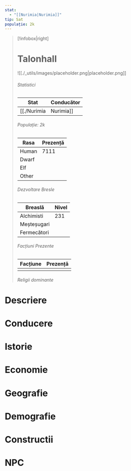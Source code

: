 ```yaml
---
stat:
  - "[[Nurimia|Nurimia]]"
tip: Sat
populație: 2k
---
```


> [!infobox|right]
> # Talonhall
> ![[./_utils/images/placeholder.png|placeholder.png]]
> ###### Statistici
> | Stat | Conducător |  
> |---| --- | 
> |[[./Nurimia|Nurimia]]|| 
> ###### Populație: 2k 
> | Rasa | Prezență |
> | ---- | ---- |
> | Human | 7111 |
> | Dwarf |  |
> | Elf |  |
> | Other |  |
> ###### Dezvoltare Bresle
> | Breaslă | Nivel |
> | ---- | ---- |
> | Alchimisti |  231|
> | Meșteșugari | |
> | Fermecători | |
> ###### Facțiuni Prezente
> | Facțiune | Prezență |
> |---|---|
> | | |
> ###### Religii dominante
# Descriere
# Conducere
# Istorie
# Economie
# Geografie
# Demografie
# Constructii
# NPC
<div><ul class="dataview list-view-ul"></ul></div>
<div><ul class="dataview list-view-ul"></ul></div>
